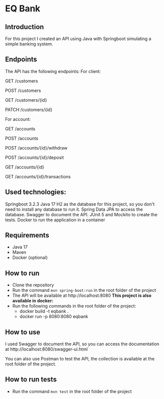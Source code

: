 
# EQ Bank

  

## Introduction

For this project I created an API using Java with Springboot simulating a simple banking system.

## Endpoints

The API has the following endpoints:
For client:

GET /customers

POST /customers

GET /customers/{id}

PATCH /customers/{id}

For account:

GET /accounts

POST /accounts

POST /accounts/{id}/withdraw

POST /accounts/{id}/deposit

GET /accounts/{id}

GET /accounts/{id}/transactions

## Used technologies: 
Springboot 3.2.3
Java 17
H2 as the database for this project, so you don't need to install any database to run it.
Spring Data JPA to access the database.
Swagger to document the API.
JUnit 5 and Mockito to create the tests.
Docker to run the application in a container
  
## Requirements

- Java 17
- Maven
- Docker (optional)

## How to run

 - Clone the repository
 - Run the command `mvn spring-boot:run` in the root folder of the project
 - The API will be available at http://localhost:8080
**This project is also available in docker:**
 - Run the following commands in the root folder of the project:
	 - docker build -t eqbank . 	
	 - docker run -p 8080:8080 eqbank

  

## How to use

I used Swagger to document the API, so you can access the documentation at http://localhost:8080/swagger-ui.html

You can also use Postman to test the API, the collection is available at the root folder of the project.
  
## How to run tests

- Run the command `mvn test` in the root folder of the project

